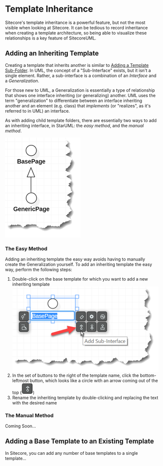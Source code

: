 # Template Inheritance

Sitecore's template inheritance is a powerful feature, but not the most visible when looking at Sitecore. It can be tedious to record inheritance when creating a template architecture, so being able to visualize these relationships is a key feature of SitecoreUML.

## Adding an Inheriting Template

Creating a template that inherits another is similar to [Adding a Template Sub-Folder](/adding-a-template-sub-folder). In UML, the concept of a "Sub-Interface" exists, but it isn't a single element. Rather, a sub-interface is a combination of an _Interface_ and a _Generalization_.

For those new to UML, a Generalization is essentially a type of relationship that shows one interface inheriting \(or generalizing\) another. UML uses the term "generalization" to differentiate between an interface inheriting another and an element \(e.g. class\) that _implements_ \(or "realizes", as it's referred to in UML\) an interface.

As with adding child template folders, there are essentially two ways to add an inheriting interface, in StarUML: the _easy method_, and the _manual method_.

![](/assets/StarUML-Interfaces-InheritanceAdded.png)

### The Easy Method

Adding an inheriting template the easy way avoids having to manually create the Generalization yourself. To add an inheriting template the easy way, perform the following steps:

1. Double-click on the base template for which you want to add a new inheriting template ![](/assets/StarUML-Interfaces-InheritanceAdd.png)
2. In the set of buttons to the right of the template name, click the bottom-leftmost button, which looks like a circle with an arrow coming out of the top \(![](/assets/StarUML-Interfaces-InheritanceAdd-Button.png)\)
3. Rename the inheriting template by double-clicking and replacing the text with the desired name

### The Manual Method

Coming Soon...

## Adding a Base Template to an Existing Template

In Sitecore, you can add any number of base templates to a single template...

